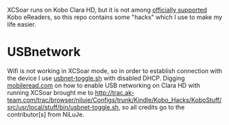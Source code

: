 XCSoar runs on Kobo Clara HD, but it is not among [officially supported](https://www.xcsoar.org/hardware/#kobo) 
Kobo eReaders, so this repo contains some "hacks" which I use to make my life easier.  

# USBnetwork
Wifi is not working in XCSoar mode, so in order to establish connection with the device
I use [usbnet-toggle.sh](kobo-clarahd/usbnet-toggle.sh) with disabled DHCP. Digging
[mobileread.com](https://www.mobileread.com/forums/showthread.php?p=3728532) on how 
to enable USB networking on Clara HD with running XCSoar brought me to 
http://trac.ak-team.com/trac/browser/niluje/Configs/trunk/Kindle/Kobo_Hacks/KoboStuff/src/usr/local/stuff/bin/usbnet-toggle.sh,
so all credits go to the contributor[s] from NiLuJe.


